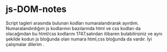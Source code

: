 # js-DOM-notes
   Script tagleri arasında bulunan kodları numaralandırarak ayırdım.
   Numaralandırdığım js kodlarının bazılarında html ve css kodları da olacağından
   bu html/css kodlarını 1747.satırdan itibaren bulabilirsiniz ve aynı şekilde
   kodun js bloğunda olan numara html,css bloğunda da vardır.
   İyi çalışmalar dilerim .
